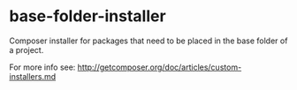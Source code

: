 base-folder-installer
=============================

Composer installer for packages that need to be placed in the base folder of a project.

For more info see: http://getcomposer.org/doc/articles/custom-installers.md

